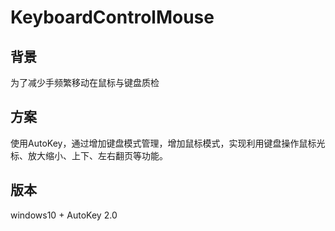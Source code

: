 # KeyboardControlMouse

## 背景
为了减少手频繁移动在鼠标与键盘质检

## 方案
使用AutoKey，通过增加键盘模式管理，增加鼠标模式，实现利用键盘操作鼠标光标、放大缩小、上下、左右翻页等功能。

## 版本
windows10 + AutoKey 2.0
